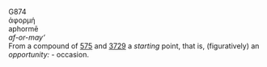 G874  
ἀφορμή  
aphormē  
*af-or-may‘*  
From a compound of [575](g0575) and [3729](g3729) a *starting* point,
that is, (figuratively) an *opportunity:* - occasion.  
